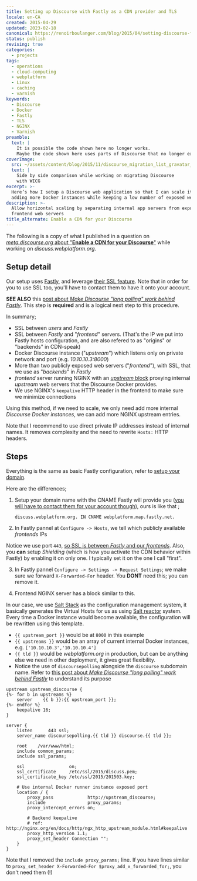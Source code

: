 ```yaml
---
title: Setting up Discourse with Fastly as a CDN provider and TLS
locale: en-CA
created: 2015-04-29
updated: 2023-02-18
canonical: https://renoirboulanger.com/blog/2015/04/setting-discourse-fastly-cdn-provider-ssl/
status: publish
revising: true
categories:
  - projects
tags:
  - operations
  - cloud-computing
  - webplatform
  - Linux
  - caching
  - varnish
keywords:
  - Discourse
  - Docker
  - Fastly
  - TLS
  - NGINX
  - Varnish
preamble:
  text: |
    It is possible the code shown here no longer works.
    Maybe the code shown here uses parts of Discourse that no longer exists.
coverImage:
  src: ~/assets/content/blog/2015/11/discourse_migration_list_gravatar_images.png
  text: |
    Side by side comparison while working on migrating Discourse
    with WICG
excerpt: >-
  Here’s how I setup a Discourse web application so that I can scale it by
  adding more Docker instances while keeping a low number of exposed web servers
description: >-
  Allow horizontal scaling by separating internal app servers from exposed
  frontend web servers
title_alternate: Enable a CDN for your Discourse
---
```


The following is a copy of what I published in a question on
[_meta.discourse.org_ about "**Enable a CDN for your Discourse**"][0] while
working on _discuss.webplatform.org_.

## Setup detail

Our setup uses [Fastly][1], and leverage [their SSL feature][2]. Note that in
order for you to use SSL too, you'll have to contact them to have it onto your
account.

**SEE ALSO** this [post about _Make Discourse "long polling" work behind
Fastly_][3]. This step is **required** and is a logical next step to this
procedure.

In summary;

- SSL between _users_ and _Fastly_
- SSL between _Fastly_ and "_frontend_" servers. (That's the IP we put into
  Fastly hosts configuration, and are also refered to as "origins" or "backends"
  in CDN-speak)
- Docker Discourse instance ("_upstream_") which listens only on private network
  and port (e.g. _10.10.10.3:8000_)
- More than two publicly exposed web servers ("_frontend_"), with SSL, that we
  use as "_backends_" in _Fastly_
- _frontend_ server running NGINX with an [_upstream_ block][4] proxying
  internal _upstream_ web servers that the Discourse Docker provides.
- We use NGINX's `keepalive` HTTP header in the frontend to make sure we
  minimize connections

Using this method, if we need to scale, we only need add more internal
_Discourse Docker instances_, we can add more NGINX upstream entries.

Note that I recommend to use direct private IP addresses instead of internal
names. It removes complexity and the need to rewrite `Hosts:` HTTP headers.

## Steps

Everything is the same as basic Fastly configuration, refer to [setup your
domain][5].

Here are the differences;

1. Setup your domain name with the CNAME Fastly will provide you ([you will have
   to contact them for your account though][2]), ours is like that ;

   ```dns-zone-file
   discuss.webplatform.org. IN CNAME webplatform.map.fastly.net.
   ```

2. In Fastly pannel at `Configure -> Hosts`, we tell which publicly available
   _frontends_ IPs

Notice we use port `443`, [so SSL is between _Fastly_ and our _frontends_][6].
Also, you **can** setup _Shielding_ (which is how you activate the CDN behavior
within Fastly) by enabling it on only one. I typically set it on the one I call
"first".

<app-image style="float:unset;" src="~/assets/content/blog/2015/04/discuss-fastly-origins.png" figcaption="Fastly service configuration, at Hosts tab">
</app-image>

3. In Fastly pannel `Configure -> Settings -> Request Settings`; we make sure we
   forward `X-Forwarded-For` header. You **DONT** need this; you can remove it.

<app-image style="float:unset;" src="~/assets/content/blog/2015/04/discuss-fastly-XFF.png" figcaption="Fastly service configuration, at Settings tab">
</app-image>

4. Frontend NGINX server has a block similar to this.

In our case, we use [Salt Stack][7] as the configuration management system, it
basically generates the Virtual Hosts for us as using [Salt reactor][8] system.
Every time a Docker instance would become available, the configuration will be
rewritten using this template.

- `{{ upstream_port }}` would be at `8000` in this example
- `{{ upstreams }}` would be an array of current internal Docker instances, e.g.
  `['10.10.10.3','10.10.10.4']`
- `{{ tld }}` would be _webplatform.org_ in production, but can be anything else
  we need in other deployment, it gives great flexibility.
- Notice the use of `discoursepolling` alongside the `discourse` subdomain name.
  Refer to [this post about _Make Discourse "long polling" work behind
  Fastly_][3] to understand its purpose

```nginx
upstream upstream_discourse {
{%- for b in upstreams %}
    server    {{ b }}:{{ upstream_port }};
{%- endfor %}
    keepalive 16;
}

server {
    listen      443 ssl;
    server_name discoursepolling.{{ tld }} discourse.{{ tld }};

    root    /var/www/html;
    include common_params;
    include ssl_params;

    ssl                 on;
    ssl_certificate     /etc/ssl/2015/discuss.pem;
    ssl_certificate_key /etc/ssl/2015/201503.key;

    # Use internal Docker runner instance exposed port
    location / {
        proxy_pass             http://upstream_discourse;
        include                proxy_params;
        proxy_intercept_errors on;

        # Backend keepalive
        # ref: http://nginx.org/en/docs/http/ngx_http_upstream_module.html#keepalive
        proxy_http_version 1.1;
        proxy_set_header Connection "";
    }
}
```

Note that I removed the `include proxy_params;` line. If you have lines similar
to `proxy_set_header X-Forwarded-For $proxy_add_x_forwarded_for;`, you don't
need them (!)

[0]:
  https://meta.discourse.org/t/enable-a-cdn-for-your-discourse/14857/26?u=renoirb
[1]: https://www.fastly.com/
[2]: https://docs.fastly.com/guides/ssl/which-ssl-options-are-available
[3]: /blog/2015/05/make-discourse-long-polling-work-behind-fastly/
[4]: https://nginx.org/en/docs/http/ngx_http_upstream_module.html
[5]:
  https://docs.fastly.com/guides/getting-started/sign-up-and-create-your-first-service
[6]:
  https://docs.fastly.com/guides/ssl/can-i-use-ssl-to-communicate-to-my-backend-servers
[7]: https://saltstack.com/community/
[8]: https://docs.saltstack.com/en/latest/topics/reactor/
